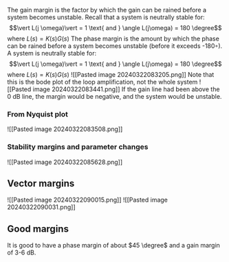 The gain margin is the factor by which the gain can be rained before a system becomes
unstable.
Recall that a system is neutrally stable for:
$$\vert L(j \omega)\vert = 1 \text{  and  } \angle L(j\omega) = 180 \degree$$
where $L(s) = K(s)G(s)$
The phase margin is the amount by which the phase can be rained before a system
becomes unstable (before it exceeds -180◦).
A system is neutrally stable for:
$$\vert L(j \omega)\vert = 1 \text{  and  } \angle L(j\omega) = 180 \degree$$where $L(s) = K(s)G(s)$
![[Pasted image 20240322083205.png]]
Note that this is the bode plot of the loop amplification, not the whole system
![[Pasted image 20240322083441.png]]
If the gain line had been above the 0 dB line, the margin would be negative, and the system would be unstable.
### From Nyquist plot
![[Pasted image 20240322083508.png]]

### Stability margins and parameter changes
![[Pasted image 20240322085628.png]]
## Vector margins
![[Pasted image 20240322090015.png]]
![[Pasted image 20240322090031.png]]
## Good margins
It is good to have a phase margin of about $45 \degree$ and a gain margin of 3-6 dB.


